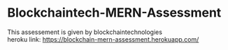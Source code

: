 # Blockchaintech-MERN-Assessment

This assessement is given by blockchaintechnologies <br>
heroku link: https://blockchain-mern-assessment.herokuapp.com/
